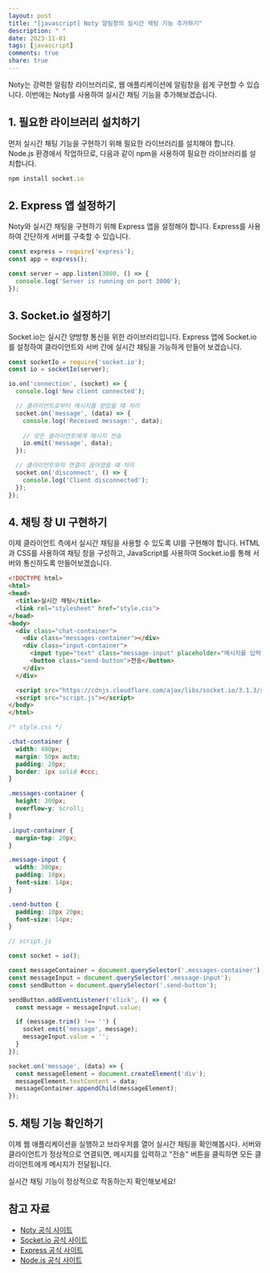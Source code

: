 ```yaml
---
layout: post
title: "[javascript] Noty 알림창의 실시간 채팅 기능 추가하기"
description: " "
date: 2023-11-01
tags: [javascript]
comments: true
share: true
---
```


Noty는 강력한 알림창 라이브러리로, 웹 애플리케이션에 알림창을 쉽게 구현할 수 있습니다. 이번에는 Noty를 사용하여 실시간 채팅 기능을 추가해보겠습니다.

## 1. 필요한 라이브러리 설치하기

먼저 실시간 채팅 기능을 구현하기 위해 필요한 라이브러리를 설치해야 합니다. Node.js 환경에서 작업하므로, 다음과 같이 npm을 사용하여 필요한 라이브러리를 설치합니다.

```javascript
npm install socket.io
```

## 2. Express 앱 설정하기

Noty와 실시간 채팅을 구현하기 위해 Express 앱을 설정해야 합니다. Express를 사용하여 간단하게 서버를 구축할 수 있습니다.

```javascript
const express = require('express');
const app = express();

const server = app.listen(3000, () => {
  console.log('Server is running on port 3000');
});
```

## 3. Socket.io 설정하기

Socket.io는 실시간 양방향 통신을 위한 라이브러리입니다. Express 앱에 Socket.io를 설정하여 클라이언트와 서버 간에 실시간 채팅을 가능하게 만들어 보겠습니다.

```javascript
const socketIo = require('socket.io');
const io = socketIo(server);

io.on('connection', (socket) => {
  console.log('New client connected');

  // 클라이언트로부터 메시지를 받았을 때 처리
  socket.on('message', (data) => {
    console.log('Received message:', data);
    
    // 모든 클라이언트에게 메시지 전송
    io.emit('message', data);
  });

  // 클라이언트와의 연결이 끊어졌을 때 처리
  socket.on('disconnect', () => {
    console.log('Client disconnected');
  });
});
```

## 4. 채팅 창 UI 구현하기

이제 클라이언트 측에서 실시간 채팅을 사용할 수 있도록 UI를 구현해야 합니다. HTML과 CSS를 사용하여 채팅 창을 구성하고, JavaScript를 사용하여 Socket.io를 통해 서버와 통신하도록 만들어보겠습니다.

```html
<!DOCTYPE html>
<html>
<head>
  <title>실시간 채팅</title>
  <link rel="stylesheet" href="style.css">
</head>
<body>
  <div class="chat-container">
    <div class="messages-container"></div>
    <div class="input-container">
      <input type="text" class="message-input" placeholder="메시지를 입력하세요">
      <button class="send-button">전송</button>
    </div>
  </div>

  <script src="https://cdnjs.cloudflare.com/ajax/libs/socket.io/3.1.3/socket.io.js"></script>
  <script src="script.js"></script>
</body>
</html>
```

```css
/* style.css */

.chat-container {
  width: 400px;
  margin: 50px auto;
  padding: 20px;
  border: 1px solid #ccc;
}

.messages-container {
  height: 300px;
  overflow-y: scroll;
}

.input-container {
  margin-top: 20px;
}

.message-input {
  width: 300px;
  padding: 10px;
  font-size: 14px;
}

.send-button {
  padding: 10px 20px;
  font-size: 14px;
}
```

```javascript
// script.js

const socket = io();

const messageContainer = document.querySelector('.messages-container');
const messageInput = document.querySelector('.message-input');
const sendButton = document.querySelector('.send-button');

sendButton.addEventListener('click', () => {
  const message = messageInput.value;

  if (message.trim() !== '') {
    socket.emit('message', message);
    messageInput.value = '';
  }
});

socket.on('message', (data) => {
  const messageElement = document.createElement('div');
  messageElement.textContent = data;
  messageContainer.appendChild(messageElement);
});
```

## 5. 채팅 기능 확인하기

이제 웹 애플리케이션을 실행하고 브라우저를 열어 실시간 채팅을 확인해봅시다. 서버와 클라이언트가 정상적으로 연결되면, 메시지를 입력하고 "전송" 버튼을 클릭하면 모든 클라이언트에게 메시지가 전달됩니다.

실시간 채팅 기능이 정상적으로 작동하는지 확인해보세요!

## 참고 자료

- [Noty 공식 사이트](https://ned.im/noty/#/README)
- [Socket.io 공식 사이트](https://socket.io/docs/v3/index.html)
- [Express 공식 사이트](https://expressjs.com/)
- [Node.js 공식 사이트](https://nodejs.org/)